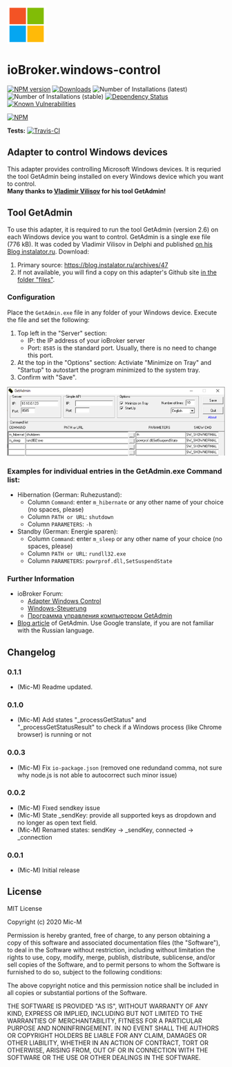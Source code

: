 ![Logo](admin/windows-control_90.png)
# ioBroker.windows-control

[![NPM version](http://img.shields.io/npm/v/iobroker.windows-control.svg)](https://www.npmjs.com/package/iobroker.windows-control)
[![Downloads](https://img.shields.io/npm/dm/iobroker.windows-control.svg)](https://www.npmjs.com/package/iobroker.windows-control)
![Number of Installations (latest)](http://iobroker.live/badges/windows-control-installed.svg)
![Number of Installations (stable)](http://iobroker.live/badges/windows-control-stable.svg)
[![Dependency Status](https://img.shields.io/david/Mic-M/iobroker.windows-control.svg)](https://david-dm.org/Mic-M/iobroker.windows-control)
[![Known Vulnerabilities](https://snyk.io/test/github/Mic-M/ioBroker.windows-control/badge.svg)](https://snyk.io/test/github/Mic-M/ioBroker.windows-control)

[![NPM](https://nodei.co/npm/iobroker.windows-control.png?downloads=true)](https://nodei.co/npm/iobroker.windows-control/)

**Tests:** [![Travis-CI](http://img.shields.io/travis/Mic-M/ioBroker.windows-control/master.svg)](https://travis-ci.org/Mic-M/ioBroker.windows-control)

## Adapter to control Windows devices

This adapter provides controlling Microsoft Windows devices. It is requried the tool GetAdmin being installed on every Windows device which you want to control.
<br>
<strong>Many thanks to [Vladimir Vilisov](https://blog.instalator.ru) for his tool GetAdmin!</strong> 

## Tool GetAdmin

To use this adapter, it is required to run the tool GetAdmin (version 2.6) on each Windows device you want to control.
GetAdmin is a single exe file (776 kB). It was coded by Vladimir Vilisov in Delphi and published [on his Blog instalator.ru](https://blog.instalator.ru/archives/47).
Download:
 1. Primary source: https://blog.instalator.ru/archives/47
 2. If not available, you will find a copy on this adapter's Github site [in the folder "files"](https://github.com/Mic-M/ioBroker.windows-control/tree/master/files).
 

### Configuration

Place the `GetAdmin.exe` file in any folder of your Windows device. Execute the file and set the following:
1. Top left in the "Server" section:
    * IP: the IP address of your ioBroker server
    * Port: `8585` is the standard port. Usually, there is no need to change this port.
2. At the top in the "Options" section: Activiate "Minimize on Tray" and "Startup" to autostart the program minimized to the system tray.
3. Confirm with "Save".

![GetAdmin Settings](img/getadmin-settings.png)

### Examples for individual entries in the GetAdmin.exe Command list:
* Hibernation (German: Ruhezustand): 
    * Column `Command`: enter `m_hibernate` or any other name of your choice (no spaces, please)
    * Column `PATH or URL`: `shutdown`
    * Column `PARAMETERS`: `-h`
* Standby (German: Energie sparen):
    * Column `Command`: enter `m_sleep` or any other name of your choice (no spaces, please)
    * Column `PATH or URL`: `rundll32.exe`
    * Column `PARAMETERS`: `powrprof.dll,SetSuspendState`

### Further Information
* ioBroker Forum:
    * [Adapter Windows Control](https://forum.iobroker.net/topic/31485/)
    * [Windows-Steuerung](https://forum.iobroker.net/topic/1570/windows-steuerung)
    * [Программа управления компьютером GetAdmin](https://forum.iobroker.net/topic/1505/)
* [Blog article](https://blog.instalator.ru/archives/47) of GetAdmin. Use Google translate, if you are not familiar with the Russian language.


## Changelog

### 0.1.1
* (Mic-M) Readme updated.

### 0.1.0
* (Mic-M) Add states "_processGetStatus" and "_processGetStatusResult" to check if a Windows process (like Chrome browser) is running or not

### 0.0.3
* (Mic-M) Fix `io-package.json` (removed one redundand comma, not sure why node.js is not able to autocorrect such minor issue)

### 0.0.2
* (Mic-M) Fixed sendkey issue
* (Mic-M) State _sendKey: provide all supported keys as dropdown and no longer as open text field.
* (Mic-M) Renamed states: sendKey -> _sendKey, connected -> _connection

### 0.0.1
* (Mic-M) Initial release

## License
MIT License

Copyright (c) 2020 Mic-M

Permission is hereby granted, free of charge, to any person obtaining a copy
of this software and associated documentation files (the "Software"), to deal
in the Software without restriction, including without limitation the rights
to use, copy, modify, merge, publish, distribute, sublicense, and/or sell
copies of the Software, and to permit persons to whom the Software is
furnished to do so, subject to the following conditions:

The above copyright notice and this permission notice shall be included in all
copies or substantial portions of the Software.

THE SOFTWARE IS PROVIDED "AS IS", WITHOUT WARRANTY OF ANY KIND, EXPRESS OR
IMPLIED, INCLUDING BUT NOT LIMITED TO THE WARRANTIES OF MERCHANTABILITY,
FITNESS FOR A PARTICULAR PURPOSE AND NONINFRINGEMENT. IN NO EVENT SHALL THE
AUTHORS OR COPYRIGHT HOLDERS BE LIABLE FOR ANY CLAIM, DAMAGES OR OTHER
LIABILITY, WHETHER IN AN ACTION OF CONTRACT, TORT OR OTHERWISE, ARISING FROM,
OUT OF OR IN CONNECTION WITH THE SOFTWARE OR THE USE OR OTHER DEALINGS IN THE
SOFTWARE.